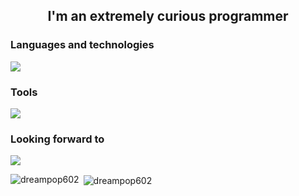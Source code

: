 <h2 align="center">I'm an extremely curious programmer</h2>
<h3 align="left">Languages and technologies</h3>
<p align="left">
      <img src="https://skillicons.dev/icons?i=html,css,js,git,github,linux,npm" />
</p>

<h3 align="left">Tools</h3>
<p align="left">
      <img src="https://skillicons.dev/icons?i=vscode,arch,windows,discord," />
</p>

<h3 align="left">Looking forward to</h3>
<p align="left">
            <img src="https://skillicons.dev/icons?i=vue,htmx,php,laravel,postgresql,nodejs,bootstrap,react,powershell"/>
</p>
<p><img align="left" src="https://github-readme-stats.vercel.app/api/top-langs?username=dreampop602&show_icons=true&locale=en&layout=compact" alt="dreampop602" /></p>

<p>&nbsp;<img align="center" src="https://github-readme-stats.vercel.app/api?username=dreampop602&show_icons=true&locale=en" alt="dreampop602" /></p>
